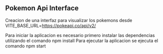 ## Pokemon Api Interface

Creacion de una interfaz para visualizar los pokemons desde VITE_BASE_URL=https://pokeapi.co/api/v2/

Para iniciar la aplicacion es necesario primero instalar las dependencias utilizando el comando npm install
Para ejecutar la aplicacion se ejecuta el comando npm start